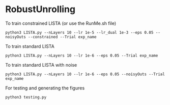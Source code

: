 # RobustUnrolling

To train constrained LISTA (or use the RunMe.sh file)
```
python3 LISTA.py --nLayers 10 --lr 1e-5 --lr_dual 1e-3 --eps 0.05 --noisyOuts --constrained --Trial exp_name
```

To train standard LISTA
```
python3 LISTA.py --nLayers 10 --lr 1e-6 --eps 0.05 --Trial exp_name
```

To train standard LISTA with noise
```
python3 LISTA.py --nLayers 10 --lr 1e-6 --eps 0.05 --noisyOuts --Trial exp_name
```

For testing and generating the figures
```
python3 testing.py 
```